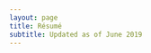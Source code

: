 ```yaml
---
layout: page
title: Résumé
subtitle: Updated as of June 2019
---
```


<object data="./LeeFrankResume.pdf" width="800em" height="800em" type='application/pdf'/>
